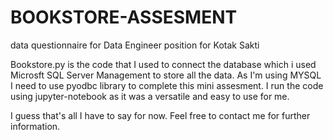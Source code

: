 # BOOKSTORE-ASSESMENT
data questionnaire for Data Engineer position for Kotak Sakti

Bookstore.py is the code that I used to connect the database which i used Microsft SQL Server Management to store all the data. 
As I'm using MYSQL I need to use pyodbc library to complete this mini assesment.
I run the code using jupyter-notebook as it was a versatile and easy to use for me.

I guess that's all I have to say for now. Feel free to contact me for further information. 
